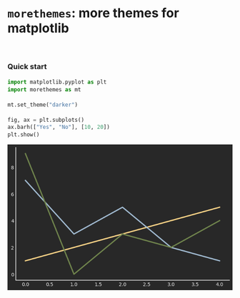 # `morethemes`: more themes for matplotlib

<br />

### Quick start

```python
import matplotlib.pyplot as plt
import morethemes as mt

mt.set_theme("darker")

fig, ax = plt.subplots()
ax.barh(["Yes", "No"], [10, 20])
plt.show()
```

![](docs/img/quickstart.png)

<br />

